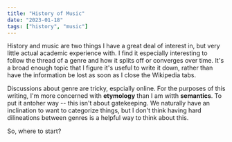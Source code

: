 ```yaml
---
title: "History of Music"
date: "2023-01-18"
tags: ["history", "music"]
---
```


History and music are two things I have a great deal of interest in, but very little actual academic experience with. I find it especially interesting to follow the thread of a genre and how it splits off or converges over time. It's a broad enough topic that I figure it's useful to write it down, rather than have the information be lost as soon as I close the Wikipedia tabs.

Discussions about genre are tricky, espcially online. For the purposes of this writing, I'm more concerned with **etymology** than I am witth **semantics**. To put it antoher way -- this isn't about gatekeeping. We naturally have an inclination to want to categorize things, but I don't think having hard dilineations between genres is a helpful way to think about this.

So, where to start? 